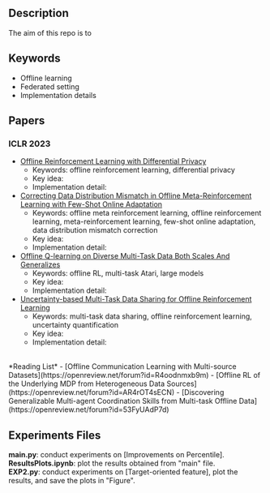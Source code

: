 ## Description
The aim of this repo is to 


## Keywords
* Offline learning
* Federated setting
* Implementation details

## Papers
### ICLR 2023
- [Offline Reinforcement Learning with Differential Privacy](https://openreview.net/forum?id=NT51Ty0-Bfu)
	- Keywords: offline reinforcement learning, differential privacy
	- Key idea: 
	- Implementation detail:
- [Correcting Data Distribution Mismatch in Offline Meta-Reinforcement Learning with Few-Shot Online Adaptation](https://openreview.net/forum?id=Dk7tsv9fkF)
	- Keywords: offline meta reinforcement learning, offline reinforcement learning, meta-reinforcement learning, few-shot online adaptation, data distribution mismatch correction
	- Key idea: 
	- Implementation detail:
- [Offline Q-learning on Diverse Multi-Task Data Both Scales And Generalizes](https://openreview.net/forum?id=4-k7kUavAj)
	- Keywords: offline RL, multi-task Atari, large models
	- Key idea: 
	- Implementation detail:
- [Uncertainty-based Multi-Task Data Sharing for Offline Reinforcement Learning](https://openreview.net/forum?id=u1Vj68CJZP)
	- Keywords: multi-task data sharing, offline reinforcement learning, uncertainty quantification
	- Key idea: 
	- Implementation detail:
<br>
*Reading List*
- [Offline Communication Learning with Multi-source Datasets](https://openreview.net/forum?id=R4oodnmxb9m)
- [Offline RL of the Underlying MDP from Heterogeneous Data Sources](https://openreview.net/forum?id=AR4rOT4sECN)
- [Discovering Generalizable Multi-agent Coordination Skills from Multi-task Offline Data](https://openreview.net/forum?id=53FyUAdP7d)


## Experiments Files
**main.py**: conduct experiments on [Improvements on Percentile]. <br>
**ResultsPlots.ipynb**: plot the results obtained from "main" file.<br>
**EXP2.py**: conduct experiments on [Target-oriented feature], plot the results, and save the plots in "Figure".<br>

